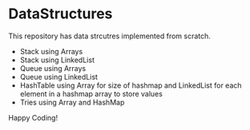 # DataStructures

This repository has data strcutres implemented from scratch.

- Stack using Arrays
- Stack using LinkedList
- Queue using Arrays
- Queue using LinkedList
- HashTable using Array for size of hashmap and LinkedList for each element in a hashmap array to store values
- Tries using Array and HashMap

Happy Coding!
